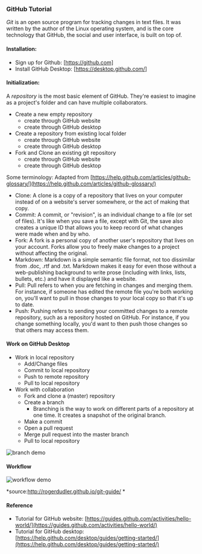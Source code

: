 ### GitHub Tutorial

*Git* is an open source program for tracking changes in text files. It was written by the author of the Linux operating system, and is the core technology that GitHub, the social and user interface, is built on top of.

#### Installation:
* Sign up for Github: [https://github.com]
* Install GitHub Desktop: [https://desktop.github.com/]

#### Initialization:
A *repository* is the most basic element of GitHub. They're easiest to imagine as a project's folder and can have multiple collaborators.
* Create a new empty repository
	* create through GitHub website
	* create through GitHub desktop
* Create a repository from existing local folder
	* create through GitHub website
	* create through GitHub desktop
* Fork and Clone an existing git repository
	* create through GitHub website
	* create through GitHub desktop
	
Some terminology:
Adapted from [https://help.github.com/articles/github-glossary/](https://help.github.com/articles/github-glossary/)

* Clone: A clone is a copy of a repository that lives on your computer instead of on a website's server somewhere, or the act of making that copy.
* Commit: A commit, or "revision", is an individual change to a file (or set of files). It's like when you save a file, except with Git, the save also creates a unique ID that allows you to keep record of what changes were made when and by who.
* Fork: A fork is a personal copy of another user's repository that lives on your account. Forks allow you to freely make changes to a project without affecting the original.
* Markdown: Markdown is a simple semantic file format, not too dissimilar from .doc, .rtf and .txt. Markdown makes it easy for even those without a web-publishing background to write prose (including with links, lists, bullets, etc.) and have it displayed like a website.
* Pull: Pull refers to when you are fetching in changes and merging them. For instance, if someone has edited the remote file you're both working on, you'll want to pull in those changes to your local copy so that it's up to date.
* Push: Pushing refers to sending your committed changes to a remote repository, such as a repository hosted on GitHub. For instance, if you change something locally, you'd want to then push those changes so that others may access them.
	
	
#### Work on GitHub Desktop
* Work in local repository
    * Add/Change files
    * Commit to local repository
	* Push to remote repository
	* Pull to local repository
* Work with collaboration
	* Fork and clone a (master) repository
	* Create a branch
		* Branching is the way to work on different parts of a repository at one time. It creates a snapshot of the original branch.
    * Make a commit
	* Open a pull request 
	* Merge pull request into the master branch
	* Pull to local repository

![branch demo](./pics/branching.png)

#### Workflow
![workflow demo](./pics/workflow_demo.png)

*source:http://rogerdudler.github.io/git-guide/ *

#### Reference
* Tutorial for GitHub website: [https://guides.github.com/activities/hello-world/](https://guides.github.com/activities/hello-world/)
* Tutorial for GitHub desktop:
[https://help.github.com/desktop/guides/getting-started/](https://help.github.com/desktop/guides/getting-started/)

